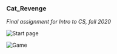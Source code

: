 ### Cat_Revenge
*Final assignment for Intro to CS, fall 2020*

![Start page](/Cover.png)

![Game](/Screenshot.png)
